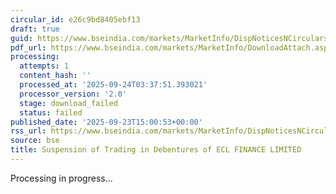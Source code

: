 ```yaml
---
circular_id: e26c9bd8405ebf13
draft: true
guid: https://www.bseindia.com/markets/MarketInfo/DispNoticesNCirculars.aspx?Noticeid={AB2EE145-390B-42D6-84AB-85ABAF95B971}&noticeno=20250923-77&dt=09/23/2025&icount=77&totcount=84&flag=0
pdf_url: https://www.bseindia.com/markets/MarketInfo/DownloadAttach.aspx?id=20250923-77&attachedId=
processing:
  attempts: 1
  content_hash: ''
  processed_at: '2025-09-24T03:37:51.393021'
  processor_version: '2.0'
  stage: download_failed
  status: failed
published_date: '2025-09-23T15:00:53+00:00'
rss_url: https://www.bseindia.com/markets/MarketInfo/DispNoticesNCirculars.aspx?Noticeid={AB2EE145-390B-42D6-84AB-85ABAF95B971}&noticeno=20250923-77&dt=09/23/2025&icount=77&totcount=84&flag=0
source: bse
title: Suspension of Trading in Debentures of ECL FINANCE LIMITED
---
```


Processing in progress...